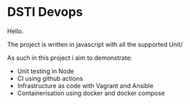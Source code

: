 # DSTI Devops

Hello.

The project is written in javascript with all the supported Unit/

As such in this project i aim to demonstrate:

* Unit testing in Node
* CI using github actions
* Infrastructure as code with Vagrant and Ansible
* Containerisation using docker and docker compose

